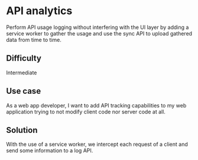 # API analytics

Perform API usage logging without interfering with the UI layer by adding a service worker to gather the usage and use the sync API to upload gathered data from time to time.

## Difficulty
Intermediate

## Use case
As a web app developer, I want to add API tracking capabilities to my web application trying to not modify client code nor server code at all.

## Solution
With the use of a service worker, we intercept each request of a client and send some information to a log API.
